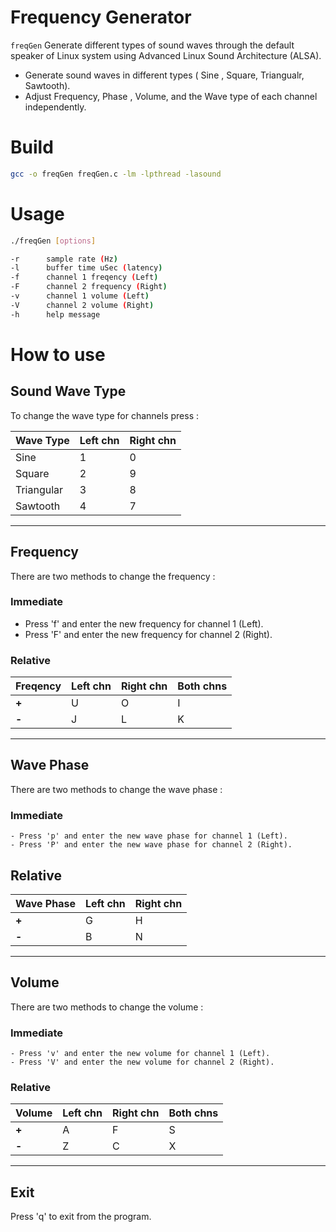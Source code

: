 # Frequency Generator
```freqGen```  Generate different types of sound waves through the default speaker of Linux system using Advanced Linux Sound Architecture (ALSA).
   - Generate sound waves in different types ( Sine , Square, Triangualr, Sawtooth).
   - Adjust Frequency, Phase , Volume, and the Wave type of each channel independently.

# Build
``` bash
gcc -o freqGen freqGen.c -lm -lpthread -lasound
```

# Usage
``` bash
./freqGen [options]

-r      sample rate (Hz)
-l      buffer time uSec (latency)
-f      channel 1 freqency (Left)
-F      channel 2 frequency (Right)
-v      channel 1 volume (Left)
-V      channel 2 volume (Right)
-h      help message
``` 

# How to use 

## Sound Wave Type

To change the wave type for channels press :

| Wave Type | Left chn  | Right chn |
|-----------|-----------|-----------|
| Sine      | 1         | 0         |
| Square    | 2         | 9         |
| Triangular| 3         | 8         |
| Sawtooth  | 4         | 7         |

----------------------------------------------------------------

## Frequency
There are two methods to change the frequency :

###  Immediate
  - Press 'f' and enter the new frequency for channel 1 (Left).
  - Press 'F' and enter the new frequency for channel 2 (Right).
###  Relative
  | Freqency  |  Left chn  | Right chn  | Both chns |
  |-----------|------------|------------|-----------|
  |   __+__   |     U      |      O     |     I     |
  |   __-__   |     J      |      L     |     K     |

----------------------------------------------------------------

## Wave Phase
  There are two methods to change the wave phase :
  
  ### Immediate
    - Press 'p' and enter the new wave phase for channel 1 (Left).
    - Press 'P' and enter the new wave phase for channel 2 (Right).

  ## Relative
  | Wave Phase | Left chn  | Right chn  |
  |------------|-----------|------------|
  |    __+__   |    G      |     H      |
  |    __-__   |    B      |     N      |

----------------------------------------------------------------

## Volume
  There are two methods to change the volume :

  ### Immediate  
    - Press 'v' and enter the new volume for channel 1 (Left).
    - Press 'V' and enter the new volume for channel 2 (Right).

  ### Relative
  |  Volume  |  Left chn  |  Right chn  |  Both chns  |
  |----------|------------|-------------|-------------|
  |  __+__   |     A      |      F      |      S      |
  |  __-__   |     Z      |      C      |      X      |
  
----------------------------------------------------------------

## Exit
  Press 'q' to exit from the program.





